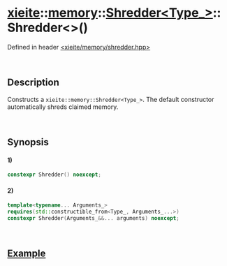 # [xieite](../../../../../../xieite.md)\:\:[memory](../../../../../../memory.md)\:\:[Shredder<Type_>](../../../../shredder.md)\:\:Shredder\<\>\(\)
Defined in header [<xieite/memory/shredder.hpp>](../../../../../../../include/xieite/memory/shredder.hpp)

&nbsp;

## Description
Constructs a `xieite::memory::Shredder<Type_>`. The default constructor automatically shreds claimed memory.

&nbsp;

## Synopsis
#### 1)
```cpp
constexpr Shredder() noexcept;
```
#### 2)
```cpp
template<typename... Arguments_>
requires(std::constructible_from<Type_, Arguments_...>)
constexpr Shredder(Arguments_&&... arguments) noexcept;
```

&nbsp;

## [Example](../../../../shredder.md#Example)
